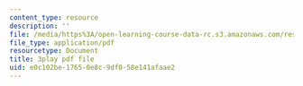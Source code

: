 ```yaml
---
content_type: resource
description: ''
file: /media/https%3A/open-learning-course-data-rc.s3.amazonaws.com/res-15-003-shaping-the-future-of-work-15-662x-spring-2016/e0c102be17650e8c9df058e141afaae2_OmiGPen5vSo.pdf
file_type: application/pdf
resourcetype: Document
title: 3play pdf file
uid: e0c102be-1765-0e8c-9df0-58e141afaae2
---
```

